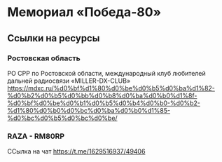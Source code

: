 # Мемориал «Победа-80»


## Ссылки на ресурсы

### Ростовская область
РО СРР по Ростовской области, международный клуб любителей дальней радиосвязи «MILLER-DX-CLUB» 
https://mdxc.ru/%d0%bf%d1%80%d0%be%d0%b5%d0%ba%d1%82-%d0%b2%d0%b5%d0%bb%d0%b8%d0%ba%d0%b0%d1%8f-%d0%bf%d0%be%d0%b1%d0%b5%d0%b4%d0%b0-%d0%b2-%d1%80%d0%b0%d0%bc%d0%ba%d0%b0%d1%85-%d0%bc%d0%b5%d0%bc%d0%be/

### RAZA - RM80RP

ССылка на чат
https://t.me/1629516937/49406